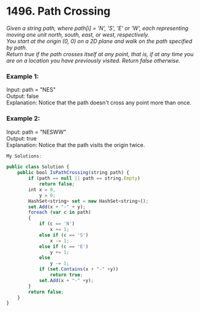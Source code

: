 # 1496. Path Crossing

*Given a string path, where path[i] = 'N', 'S', 'E' or 'W', each representing moving one unit north, south, east, or west, respectively.  
You start at the origin (0, 0) on a 2D plane and walk on the path specified by path.  
Return true if the path crosses itself at any point, that is, if at any time you are on a location you have previously visited. Return false otherwise.*  

### Example 1:  
Input: path = "NES"  
Output: false   
Explanation: Notice that the path doesn't cross any point more than once.  

### Example 2:  
Input: path = "NESWW"  
Output: true  
Explanation: Notice that the path visits the origin twice.  

```javascript
My Solutions:

public class Solution {
    public bool IsPathCrossing(string path) {
        if (path == null || path == string.Empty)
            return false;    
        int x = 0,
            y = 0;
        HashSet<string> set = new HashSet<string>();
        set.Add(x + "-" + y);
        foreach (var c in path)
        {
            if (c == 'N')
                x += 1;
            else if (c == 'S')
                x -= 1;
            else if (c == 'E')
                y += 1;
            else
                y -= 1;         
            if (set.Contains(x + "-" +y))
                return true;           
            set.Add(x + "-" +y);
        }
        return false;
    }
}
```
